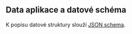 ## Data aplikace a datové schéma

K popisu datové struktury slouží [JSON schema](https://json-schema.org/).
